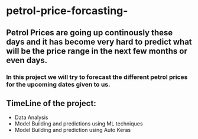# petrol-price-forcasting-

## Petrol Prices are going up continously these days and it has become very hard to predict what will be the price range in the next few months or even days.

### In this project we will try to forecast the different petrol prices for the upcoming dates given to us. 

## TimeLine of the project:
- Data Analysis
- Model Building and predictions using ML techniques
- Model Building and prediction using Auto Keras
